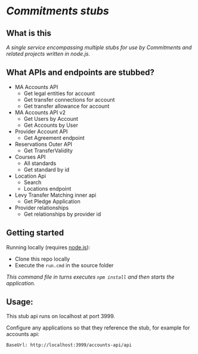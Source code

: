 # _Commitments stubs_


## What is this

_A single service encompassing multiple stubs for use by Commitments and related projects written in node.js._

## What APIs and endpoints are stubbed?

* MA Accounts API
    * Get legal entities for account
    * Get transfer connections for account
    * Get transfer allowance for account
* MA Accounts API v2
    * Get Users by Account
    * Get Accounts by User
* Provider Account API
    * Get Agreement endpoint
* Reservations Outer API
    * Get TransferValidity
* Courses API
    * All standards
    * Get standard by id
* Location Api
    * Search
    * Locations endpoint
* Levy Transfer Matching inner api
    * Get Pledge Application
 * Provider relationships
    * Get relationships by provider id

## Getting started

Running locally (requires [node.js](https://nodejs.org/)):

* Clone this repo locally
* Execute the `run.cmd` in the source folder

_This command file in turns executes `npm install` and then starts the application._

## Usage:

This stub api runs on localhost at port 3999.

Configure any applications so that they reference the stub, for example for accounts api:

`BaseUrl: http://localhost:3999/accounts-api/api`